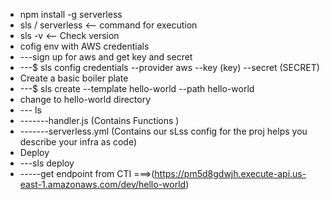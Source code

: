 * npm install -g serverless
* sls / serverless <-- command for execution 
* sls -v <-- Check version 
* cofig env with AWS credentials 
* ---sign up for aws and get key and secret
* ---$ sls config credentials --provider aws --key (key) --secret (SECRET)
* Create a basic boiler plate
* ---$ sls create --template hello-world --path hello-world
* change to hello-world directory 
* --- ls
* -------handler.js (Contains Functions )
* -------serverless.yml (Contains our sLss config for the proj helps you describe your infra as code)
* Deploy 
* ---sls deploy
* -----get endpoint from CTI ===>(https://pm5d8gdwjh.execute-api.us-east-1.amazonaws.com/dev/hello-world)